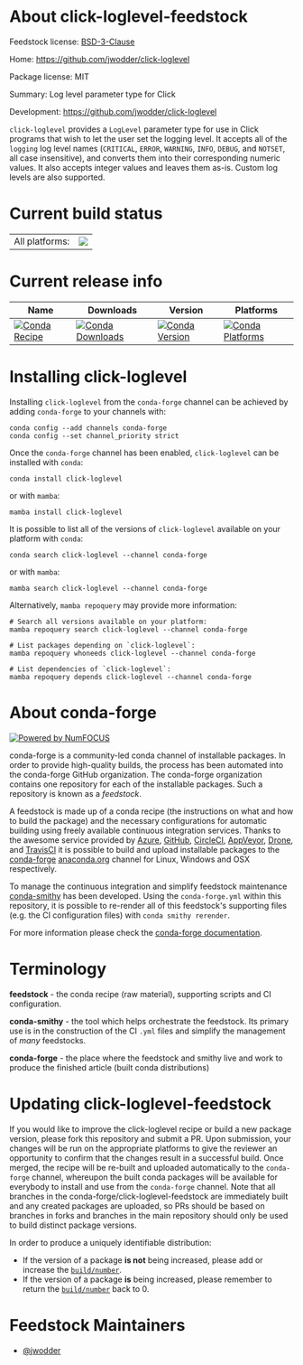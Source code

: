 About click-loglevel-feedstock
==============================

Feedstock license: [BSD-3-Clause](https://github.com/conda-forge/click-loglevel-feedstock/blob/main/LICENSE.txt)

Home: https://github.com/jwodder/click-loglevel

Package license: MIT

Summary: Log level parameter type for Click

Development: https://github.com/jwodder/click-loglevel

`click-loglevel` provides a `LogLevel` parameter type for use in Click
programs that wish to let the user set the logging level.  It accepts all
of the `logging` log level names (`CRITICAL`, `ERROR`, `WARNING`, `INFO`,
`DEBUG`, and `NOTSET`, all case insensitive), and converts them into their
corresponding numeric values.  It also accepts integer values and leaves
them as-is.  Custom log levels are also supported.


Current build status
====================


<table><tr><td>All platforms:</td>
    <td>
      <a href="https://dev.azure.com/conda-forge/feedstock-builds/_build/latest?definitionId=12586&branchName=main">
        <img src="https://dev.azure.com/conda-forge/feedstock-builds/_apis/build/status/click-loglevel-feedstock?branchName=main">
      </a>
    </td>
  </tr>
</table>

Current release info
====================

| Name | Downloads | Version | Platforms |
| --- | --- | --- | --- |
| [![Conda Recipe](https://img.shields.io/badge/recipe-click--loglevel-green.svg)](https://anaconda.org/conda-forge/click-loglevel) | [![Conda Downloads](https://img.shields.io/conda/dn/conda-forge/click-loglevel.svg)](https://anaconda.org/conda-forge/click-loglevel) | [![Conda Version](https://img.shields.io/conda/vn/conda-forge/click-loglevel.svg)](https://anaconda.org/conda-forge/click-loglevel) | [![Conda Platforms](https://img.shields.io/conda/pn/conda-forge/click-loglevel.svg)](https://anaconda.org/conda-forge/click-loglevel) |

Installing click-loglevel
=========================

Installing `click-loglevel` from the `conda-forge` channel can be achieved by adding `conda-forge` to your channels with:

```
conda config --add channels conda-forge
conda config --set channel_priority strict
```

Once the `conda-forge` channel has been enabled, `click-loglevel` can be installed with `conda`:

```
conda install click-loglevel
```

or with `mamba`:

```
mamba install click-loglevel
```

It is possible to list all of the versions of `click-loglevel` available on your platform with `conda`:

```
conda search click-loglevel --channel conda-forge
```

or with `mamba`:

```
mamba search click-loglevel --channel conda-forge
```

Alternatively, `mamba repoquery` may provide more information:

```
# Search all versions available on your platform:
mamba repoquery search click-loglevel --channel conda-forge

# List packages depending on `click-loglevel`:
mamba repoquery whoneeds click-loglevel --channel conda-forge

# List dependencies of `click-loglevel`:
mamba repoquery depends click-loglevel --channel conda-forge
```


About conda-forge
=================

[![Powered by
NumFOCUS](https://img.shields.io/badge/powered%20by-NumFOCUS-orange.svg?style=flat&colorA=E1523D&colorB=007D8A)](https://numfocus.org)

conda-forge is a community-led conda channel of installable packages.
In order to provide high-quality builds, the process has been automated into the
conda-forge GitHub organization. The conda-forge organization contains one repository
for each of the installable packages. Such a repository is known as a *feedstock*.

A feedstock is made up of a conda recipe (the instructions on what and how to build
the package) and the necessary configurations for automatic building using freely
available continuous integration services. Thanks to the awesome service provided by
[Azure](https://azure.microsoft.com/en-us/services/devops/), [GitHub](https://github.com/),
[CircleCI](https://circleci.com/), [AppVeyor](https://www.appveyor.com/),
[Drone](https://cloud.drone.io/welcome), and [TravisCI](https://travis-ci.com/)
it is possible to build and upload installable packages to the
[conda-forge](https://anaconda.org/conda-forge) [anaconda.org](https://anaconda.org/)
channel for Linux, Windows and OSX respectively.

To manage the continuous integration and simplify feedstock maintenance
[conda-smithy](https://github.com/conda-forge/conda-smithy) has been developed.
Using the ``conda-forge.yml`` within this repository, it is possible to re-render all of
this feedstock's supporting files (e.g. the CI configuration files) with ``conda smithy rerender``.

For more information please check the [conda-forge documentation](https://conda-forge.org/docs/).

Terminology
===========

**feedstock** - the conda recipe (raw material), supporting scripts and CI configuration.

**conda-smithy** - the tool which helps orchestrate the feedstock.
                   Its primary use is in the construction of the CI ``.yml`` files
                   and simplify the management of *many* feedstocks.

**conda-forge** - the place where the feedstock and smithy live and work to
                  produce the finished article (built conda distributions)


Updating click-loglevel-feedstock
=================================

If you would like to improve the click-loglevel recipe or build a new
package version, please fork this repository and submit a PR. Upon submission,
your changes will be run on the appropriate platforms to give the reviewer an
opportunity to confirm that the changes result in a successful build. Once
merged, the recipe will be re-built and uploaded automatically to the
`conda-forge` channel, whereupon the built conda packages will be available for
everybody to install and use from the `conda-forge` channel.
Note that all branches in the conda-forge/click-loglevel-feedstock are
immediately built and any created packages are uploaded, so PRs should be based
on branches in forks and branches in the main repository should only be used to
build distinct package versions.

In order to produce a uniquely identifiable distribution:
 * If the version of a package **is not** being increased, please add or increase
   the [``build/number``](https://docs.conda.io/projects/conda-build/en/latest/resources/define-metadata.html#build-number-and-string).
 * If the version of a package **is** being increased, please remember to return
   the [``build/number``](https://docs.conda.io/projects/conda-build/en/latest/resources/define-metadata.html#build-number-and-string)
   back to 0.

Feedstock Maintainers
=====================

* [@jwodder](https://github.com/jwodder/)

